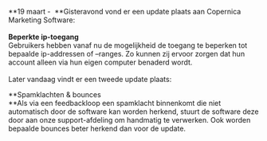 **19 maart -  **Gisteravond vond er een update plaats aan Copernica
Marketing Software: \
 \
**Beperkte ip-toegang**\
Gebruikers hebben vanaf nu de mogelijkheid de toegang te beperken tot
bepaalde ip-addressen of –ranges. Zo kunnen zij ervoor zorgen dat hun
account alleen via hun eigen computer benaderd wordt.  \
\
Later vandaag vindt er een tweede update plaats: 

**Spamklachten & bounces\
**Als via een feedbackloop een spamklacht binnenkomt die niet
automatisch door de software kan worden herkend, stuurt de software deze
door aan onze support-afdeling om handmatig te verwerken. Ook worden
bepaalde bounces beter herkend dan voor de update.
